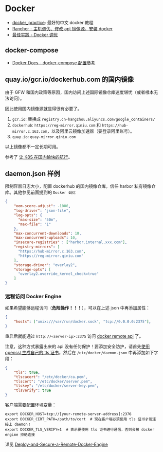 # Docker

- [docker_practice](https://github.com/yeasy/docker_practice): 最好的中文 docker 教程
- [Rancher - 主机调优、修改 apt 镜像源、安装 docker](https://docs.rancher.cn/rancher2x/install-prepare/basic-environment-configuration.html#_2-kernel%E6%80%A7%E8%83%BD%E8%B0%83%E4%BC%98)
- [最佳实践 - Docker 调优](https://docs.rancher.cn/rancher2x/install-prepare/best-practices/docker.html)

## docker-compose

- [Docker Docs - docker-compose 配置参考](https://docs.docker.com/compose/compose-file/)


## quay.io/gcr.io/dockerhub.com 的国内镜像

由于 GFW 和国内政策等原因，国内访问上述国际镜像仓库速度堪忧（或者根本无法访问）。

因此使用国内镜像源就显得很有必要了。

1. `gcr.io`: 替换成 `registry.cn-hangzhou.aliyuncs.com/google_containers/`
1. `dockerhub`: `https://reg-mirror.qiniu.com` 和 `https://hub-mirror.c.163.com`，以及阿里云镜像加速器（要登录阿里账号）。
1. `quay.io`: `quay-mirror.qiniu.com`

以上镜像都不一定长期可用。

参考了 [让 K8S 在国内愉快的航行](https://www.cnblogs.com/ants/p/12663724.html?utm_source=tuicool&utm_medium=referral)。


## daemon.json 样例

限制容器日志大小，配置 dockerhub 的国内镜像仓库，信任 harbor 私有镜像仓库。其他参见前面提到的 `Docker 调优`

```json
{
    "oom-score-adjust": -1000,
    "log-driver": "json-file",
    "log-opts": {
      "max-size": "50m",
      "max-file": "1"
    },
    "max-concurrent-downloads": 10,
    "max-concurrent-uploads": 10,
    "insecure-registries" : ["harbor.internal.xxx.com"],
    "registry-mirrors": [
      "https://hub-mirror.c.163.com",
      "https://reg-mirror.qiniu.com"
    ],
    "storage-driver": "overlay2",
    "storage-opts": [
      "overlay2.override_kernel_check=true"
    ]
}
```

### 远程访问 Docker Engine

如果希望能够远程访问（**危险操作！！！**），可以在上述 json 中再添加属性：

```json
{
    "hosts": ["unix:///var/run/docker.sock", "tcp://0.0.0.0:2375"],
}
```
重启后就能通过 `http://<server-ip>:2375` 访问 [docker remote api](https://docs.docker.com/engine/api/latest/) 了。

注意，这种方式暴露出来的  api 没有任何保护！要添加安全防护，请首先[使用 openssl 生成自己的 tls 证书](https://docs.docker.com/engine/security/https/#create-a-ca-server-and-client-keys-with-openssl)，然后在 `/etc/docker/daemon.json` 中再添加如下字段：

```json
{
    "tls": true,
    "tlscacert": "/etc/docker/ca.pem",
    "tlscert": "/etc/docker/server.pem",
    "tlskey": "/etc/docker/server-key.pem",
    "tlsverify": true
}
```

客户端需要配置环境变量：

```shell
export DOCKER_HOST=tcp://[your-remote-server-address]:2376
export DOCKER_CERT_PATH=/path/to/cert  # 现在客户端必须使用 tls 证书才能连接上 daemon！
export DOCKER_TLS_VERIFY=1  # 表示要使用 tls 证书进行通信，否则会被 docker engine 拒绝连接
```

详见 [Deploy-and-Secure-a-Remote-Docker-Engine](https://github.com/IcaliaLabs/guides/wiki/Deploy-and-Secure-a-Remote-Docker-Engine)